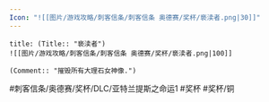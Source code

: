 ```yaml
---
Icon: "![[图片/游戏攻略/刺客信条/刺客信条 奥德赛/奖杯/亵渎者.png|30]]"
---
```

```ad-common-bronze-trophy
title: (Title:: "亵渎者")
![[图片/游戏攻略/刺客信条/刺客信条 奥德赛/奖杯/亵渎者.png|100]]

(Comment:: "摧毁所有大理石女神像.")
```

#刺客信条/奥德赛/奖杯/DLC/亚特兰提斯之命运1 #奖杯 #奖杯/铜
